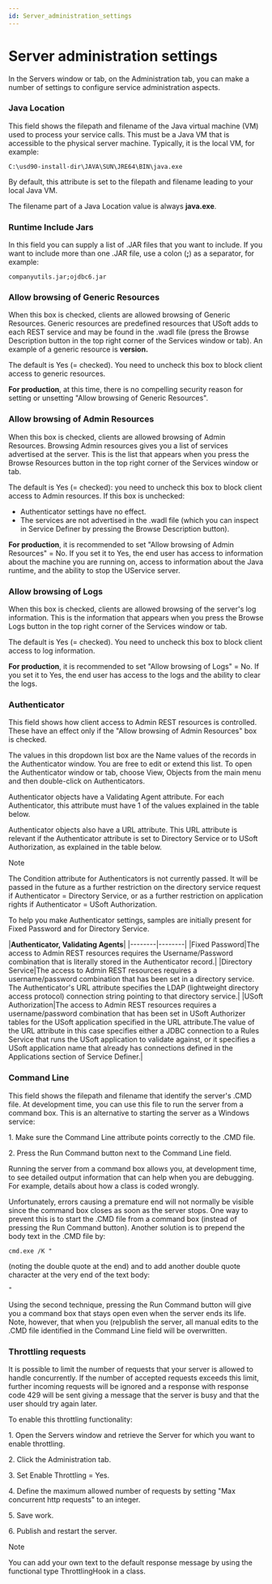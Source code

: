 ```yaml
---
id: Server_administration_settings
---
```


# Server administration settings

In the Servers window or tab, on the Administration tab, you can make a number of settings to configure service administration aspects.

### Java Location

This field shows the filepath and filename of the Java virtual machine (VM) used to process your service calls. This must be a Java VM that is accessible to the physical server machine. Typically, it is the local VM, for example:

```
C:\usd90-install-dir\JAVA\SUN\JRE64\BIN\java.exe
```

By default, this attribute is set to the filepath and filename leading to your local Java VM.

The filename part of a Java Location value is always **java.exe**.  

### Runtime Include Jars

In this field you can supply a list of .JAR files that you want to include. If you want to include more than one .JAR file, use a colon (**;**) as a separator, for example:

```
companyutils.jar;ojdbc6.jar
```

### Allow browsing of Generic Resources

When this box is checked, clients are allowed browsing of Generic Resources. Generic resources are predefined resources that USoft adds to each REST service and may be found in the .wadl file (press the Browse Description button in the top right corner of the Services window or tab). An example of a generic resource is **version.** 

The default is Yes (= checked). You need to uncheck this box to block client access to generic resources.

**For production**, at this time, there is no compelling security reason for setting or unsetting "Allow browsing of Generic Resources".

### Allow browsing of Admin Resources

When this box is checked, clients are allowed browsing of Admin Resources. Browsing Admin resources gives you a list of services advertised at the server. This is the list that appears when you press the Browse Resources button in the top right corner of the Services window or tab.

The default is Yes (= checked): you need to uncheck this box to block client access to Admin resources. If this box is unchecked:

- Authenticator settings have no effect.
- The services are not advertised in the .wadl file (which you can inspect in Service Definer by pressing the Browse Description button).

**For production**, it is recommended to set "Allow browsing of Admin Resources" = No. If you set it to Yes, the end user has access to information about the machine you are running on, access to information about the Java runtime, and the ability to stop the UService server.

### Allow browsing of Logs

When this box is checked, clients are allowed browsing of the server's log information. This is the information that appears when you press the Browse Logs button in the top right corner of the Services window or tab.

The default is Yes (= checked). You need to uncheck this box to block client access to log information.

**For production**, it is recommended to set "Allow browsing of Logs" = No. If you set it to Yes, the end user has access to the logs and the ability to clear the logs.

### Authenticator

This field shows how client access to Admin REST resources is controlled. These have an effect only if the "Allow browsing of Admin Resources" box is checked.

The values in this dropdown list box are the Name values of the records in the Authenticator window. You are free to edit or extend this list. To open the Authenticator window or tab, choose View, Objects from the main menu and then double-click on Authenticators.

Authenticator objects have a Validating Agent attribute. For each Authenticator, this attribute must have 1 of the values explained in the table below.

Authenticator objects also have a URL attribute. This URL attribute is relevant if the Authenticator attribute is set to Directory Service or to USoft Authorization, as explained in the table below.

> [!NOTE]
> The Condition attribute for Authenticators is not currently passed. It will be passed in the future as a further restriction on the directory service request if Authenticator = Directory Service, or as a further restriction on application rights if Authenticator = USoft Authorization.

To help you make Authenticator settings, samples are initially present for Fixed Password and for Directory Service.

|**Authenticator, Validating Agents**|
|--------|--------|
|Fixed Password|The access to Admin REST resources requires the Username/Password combination that is literally stored in the Authenticator record.|
|Directory Service|The access to Admin REST resources requires a username/password combination that has been set in a directory service. The Authenticator's URL attribute specifies the LDAP (lightweight directory access protocol) connection string pointing to that directory service.|
|USoft Authorization|The access to Admin REST resources requires a username/password combination that has been set in USoft Authorizer tables for the USoft application specified in the URL attribute.The value of the URL attribute in this case specifies either a JDBC connection to a Rules Service that runs the USoft application to validate against, or it specifies a USoft application name that already has connections defined in the Applications section of Service Definer.|



### Command Line

This field shows the filepath and filename that identify the server's .CMD file. At development time, you can use this file to run the server from a command box. This is an alternative to starting the server as a Windows service:

1. Make sure the Command Line attribute points correctly to the .CMD file.

2. Press the Run Command button next to the Command Line field.

Running the server from a command box allows you, at development time, to see detailed output information that can help when you are debugging. For example, details about how a class is coded wrongly.

Unfortunately, errors causing a premature end will not normally be visible since the command box closes as soon as the server stops. One way to prevent this is to start the .CMD file from a command box (instead of pressing the Run Command button). Another solution is to prepend the body text in the .CMD file by:

```
cmd.exe /K "
```

(noting the double quote at the end) and to add another double quote character at the very end of the text body:

```
"
```

Using the second technique, pressing the Run Command button will give you a command box that stays open even when the server ends its life. Note, however, that when you (re)publish the server, all manual edits to the .CMD file identified in the Command Line field will be overwritten.

### Throttling requests

It is possible to limit the number of requests that your server is allowed to handle concurrently. If the number of accepted requests exceeds this limit, further incoming requests will be ignored and a response with response code 429 will be sent giving a message that the server is busy and that the user should try again later.

To enable this throttling functionality:

1. Open the Servers window and retrieve the Server for which you want to enable throttling.

2. Click the Administration tab.

3. Set Enable Throttling = Yes.

4. Define the maximum allowed number of requests by setting "Max concurrent http requests" to an integer.

5. Save work.

6. Publish and restart the server.

> [!NOTE]
> You can add your own text to the default response message by using the functional type ThrottlingHook in a class.